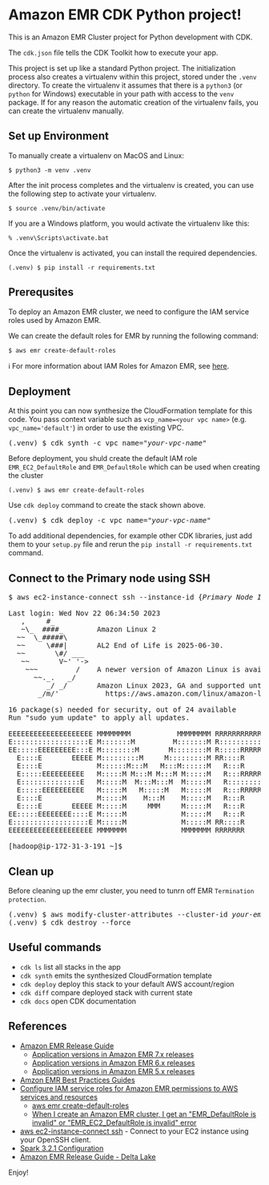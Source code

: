 
# Amazon EMR CDK Python project!

This is an Amazon EMR Cluster project for Python development with CDK.

The `cdk.json` file tells the CDK Toolkit how to execute your app.

This project is set up like a standard Python project.  The initialization
process also creates a virtualenv within this project, stored under the `.venv`
directory.  To create the virtualenv it assumes that there is a `python3`
(or `python` for Windows) executable in your path with access to the `venv`
package. If for any reason the automatic creation of the virtualenv fails,
you can create the virtualenv manually.

## Set up Environment

To manually create a virtualenv on MacOS and Linux:

```
$ python3 -m venv .venv
```

After the init process completes and the virtualenv is created, you can use the following
step to activate your virtualenv.

```
$ source .venv/bin/activate
```

If you are a Windows platform, you would activate the virtualenv like this:

```
% .venv\Scripts\activate.bat
```

Once the virtualenv is activated, you can install the required dependencies.

```
(.venv) $ pip install -r requirements.txt
```

## Prerequsites

To deploy an Amazon EMR cluster, we need to configure the IAM service roles used by Amazon EMR.

We can create the default roles for EMR by running the following command:

```
$ aws emr create-default-roles
```

:information_source: For more information about IAM Roles for Amazon EMR, see [here](https://docs.aws.amazon.com/emr/latest/ManagementGuide/emr-iam-roles.html).

## Deployment

At this point you can now synthesize the CloudFormation template for this code.
You pass context variable such as `vcp_name=<your vpc name>` (e.g. `vpc_name='default'`) in order to use the existing VPC.

<pre>
(.venv) $ cdk synth -c vpc_name="<i>your-vpc-name</i>"
</pre>

Before deployment, you shuld create the default IAM role `EMR_EC2_DefaultRole` and `EMR_DefaultRole` which can be used when creating the cluster

```
(.venv) $ aws emr create-default-roles
```

Use `cdk deploy` command to create the stack shown above.

<pre>
(.venv) $ cdk deploy -c vpc_name="<i>your-vpc-name</i>"
</pre>

To add additional dependencies, for example other CDK libraries, just add
them to your `setup.py` file and rerun the `pip install -r requirements.txt`
command.

## Connect to the Primary node using SSH

<pre>
$ aws ec2-instance-connect ssh --instance-id {<i>Primary Node Instance Id (e.g., i-073e3a822dd3351a1)</i>} --os-user hadoop

Last login: Wed Nov 22 06:34:50 2023
   ,     #_
   ~\_  ####_        Amazon Linux 2
  ~~  \_#####\
  ~~     \###|       AL2 End of Life is 2025-06-30.
  ~~       \#/ ___
   ~~       V~' '->
    ~~~         /    A newer version of Amazon Linux is available!
      ~~._.   _/
         _/ _/       Amazon Linux 2023, GA and supported until 2028-03-15.
       _/m/'           https://aws.amazon.com/linux/amazon-linux-2023/

16 package(s) needed for security, out of 24 available
Run "sudo yum update" to apply all updates.

EEEEEEEEEEEEEEEEEEEE MMMMMMMM           MMMMMMMM RRRRRRRRRRRRRRR
E::::::::::::::::::E M:::::::M         M:::::::M R::::::::::::::R
EE:::::EEEEEEEEE:::E M::::::::M       M::::::::M R:::::RRRRRR:::::R
  E::::E       EEEEE M:::::::::M     M:::::::::M RR::::R      R::::R
  E::::E             M::::::M:::M   M:::M::::::M   R:::R      R::::R
  E:::::EEEEEEEEEE   M:::::M M:::M M:::M M:::::M   R:::RRRRRR:::::R
  E::::::::::::::E   M:::::M  M:::M:::M  M:::::M   R:::::::::::RR
  E:::::EEEEEEEEEE   M:::::M   M:::::M   M:::::M   R:::RRRRRR::::R
  E::::E             M:::::M    M:::M    M:::::M   R:::R      R::::R
  E::::E       EEEEE M:::::M     MMM     M:::::M   R:::R      R::::R
EE:::::EEEEEEEE::::E M:::::M             M:::::M   R:::R      R::::R
E::::::::::::::::::E M:::::M             M:::::M RR::::R      R::::R
EEEEEEEEEEEEEEEEEEEE MMMMMMM             MMMMMMM RRRRRRR      RRRRRR

[hadoop@ip-172-31-3-191 ~]$
</pre>

## Clean up

Before cleaning up the emr cluster, you need to tunrn off EMR `Termination protection`.

<pre>
(.venv) $ aws modify-cluster-attributes --cluster-id <i>your-emr-cluster-id</i> --no-termination-protected
(.venv) $ cdk destroy --force
</pre>

## Useful commands

 * `cdk ls`          list all stacks in the app
 * `cdk synth`       emits the synthesized CloudFormation template
 * `cdk deploy`      deploy this stack to your default AWS account/region
 * `cdk diff`        compare deployed stack with current state
 * `cdk docs`        open CDK documentation

## References

 * [Amazon EMR Release Guide](https://docs.aws.amazon.com/emr/latest/ReleaseGuide/emr-release-components.html)
   * [Application versions in Amazon EMR 7.x releases](https://docs.aws.amazon.com/emr/latest/ReleaseGuide/emr-release-app-versions-7.x.html)
   * [Application versions in Amazon EMR 6.x releases](https://docs.aws.amazon.com/emr/latest/ReleaseGuide/emr-release-app-versions-6.x.html)
   * [Application versions in Amazon EMR 5.x releases](https://docs.aws.amazon.com/emr/latest/ReleaseGuide/emr-release-app-versions-5.x.html)
 * [Amzon EMR Best Practices Guides](https://aws.github.io/aws-emr-best-practices/)
 * [Configure IAM service roles for Amazon EMR permissions to AWS services and resources](https://docs.aws.amazon.com/emr/latest/ManagementGuide/emr-iam-roles.html)
   * [aws emr create-default-roles](https://docs.aws.amazon.com/cli/latest/reference/emr/create-default-roles.html)
   * [When I create an Amazon EMR cluster, I get an "EMR_DefaultRole is invalid" or "EMR_EC2_DefaultRole is invalid" error](https://aws.amazon.com/premiumsupport/knowledge-center/emr-default-role-invalid/)
 * [aws ec2-instance-connect ssh](https://awscli.amazonaws.com/v2/documentation/api/latest/reference/ec2-instance-connect/ssh.html) - Connect to your EC2 instance using your OpenSSH client.
 * [Spark 3.2.1 Configuration](https://spark.apache.org/docs/3.2.1/configuration.html)
 * [Amazon EMR Release Guide - Delta Lake](https://docs.aws.amazon.com/emr/latest/ReleaseGuide/emr-delta.html)

Enjoy!
